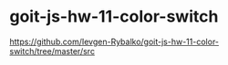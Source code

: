 # goit-js-hw-11-color-switch
https://github.com/Ievgen-Rybalko/goit-js-hw-11-color-switch/tree/master/src
